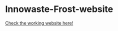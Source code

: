 # Innowaste-Frost-website
[Check the working website here!](https://shreya241.github.io/Innowaste-Frost-website/)
